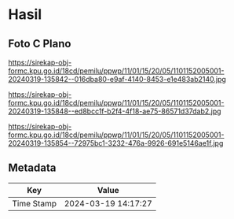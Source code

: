 # Hasil

## Foto C Plano

https://sirekap-obj-formc.kpu.go.id/18cd/pemilu/ppwp/11/01/15/20/05/1101152005001-20240319-135842--016dba80-e9af-4140-8453-e1e483ab2140.jpg

https://sirekap-obj-formc.kpu.go.id/18cd/pemilu/ppwp/11/01/15/20/05/1101152005001-20240319-135848--ed8bcc1f-b2f4-4f18-ae75-86571d37dab2.jpg

https://sirekap-obj-formc.kpu.go.id/18cd/pemilu/ppwp/11/01/15/20/05/1101152005001-20240319-135854--72975bc1-3232-476a-9926-691e5146ae1f.jpg


## Metadata

| Key        | Value               |
| ---------- | ------------------- |
| Time Stamp | 2024-03-19 14:17:27 |



